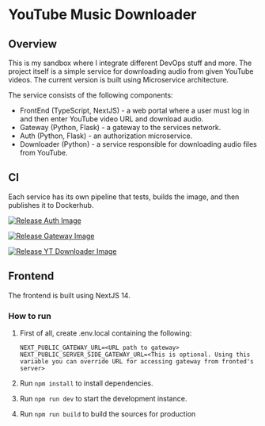 # YouTube Music Downloader

## Overview

This is my sandbox where I integrate different DevOps stuff and more.
The project itself is a simple service for downloading audio from given YouTube videos.
The current version is built using Microservice architecture.

The service consists of the following components:

- FrontEnd (TypeScript, NextJS) - a web portal where a user must log in and then enter YouTube video URL and download audio.
- Gateway (Python, Flask) - a gateway to the services network.
- Auth (Python, Flask) - an authorization microservice.
- Downloader (Python) - a service responsible for downloading audio files from YouTube.

## CI

Each service has its own pipeline that tests, builds the image, and then publishes it to Dockerhub.

[![Release Auth Image](https://github.com/AlieksieievYurii/YouTubeDownloaderSandbox/actions/workflows/build-auth-image.yml/badge.svg?branch=main)](https://github.com/AlieksieievYurii/YouTubeDownloaderSandbox/actions/workflows/build-auth-image.yml)

[![Release Gateway Image](https://github.com/AlieksieievYurii/YouTubeDownloaderSandbox/actions/workflows/build-gateway-image.yml/badge.svg?branch=main)](https://github.com/AlieksieievYurii/YouTubeDownloaderSandbox/actions/workflows/build-gateway-image.yml)

[![Release YT Downloader Image](https://github.com/AlieksieievYurii/YouTubeDownloaderSandbox/actions/workflows/build-downloader-image.yml/badge.svg?branch=main)](https://github.com/AlieksieievYurii/YouTubeDownloaderSandbox/actions/workflows/build-downloader-image.yml)

## Frontend

The frontend is built using NextJS 14. 

### How to run

1. First of all, create .env.local containing the following:
    ```
    NEXT_PUBLIC_GATEWAY_URL=<URL path to gateway>
    NEXT_PUBLIC_SERVER_SIDE_GATEWAY_URL=<This is optional. Using this variable you can override URL for accessing gateway from fronted's server>
    ```

2. Run `npm install` to install dependencies.
3. Run `npm run dev` to start the development instance.
4. Run `npm run build` to build the sources for production
   
